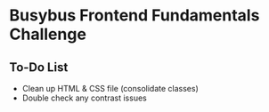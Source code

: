 # Busybus Frontend Fundamentals Challenge

## To-Do List

- Clean up HTML & CSS file (consolidate classes)
- Double check any contrast issues
